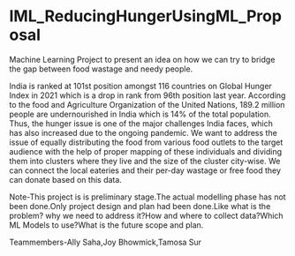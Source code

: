 # IML_ReducingHungerUsingML_Proposal
Machine Learning Project to present an idea on how we can try to bridge the gap between food wastage  and needy people.

India is ranked at 101st position amongst 116 countries on Global Hunger Index in 2021 which is a drop in rank from 96th position last year. According to the food and Agriculture Organization of the United Nations, 189.2 million people are undernourished in India which is 14% of the total population. Thus, the hunger issue is one of the major challenges India faces, which has also increased due to the ongoing pandemic. 
We want to address the issue of equally distributing the food from various food outlets to the target audience with the help of proper mapping of these individuals and dividing them into clusters where they live and the size of the cluster city-wise. We can connect the local eateries and their per-day wastage or 
free food they can donate based on this data. 

Note-This project is is preliminary stage.The actual modelling phase has not been done.Only project design and plan had been done.Like what is the problem? why we need to address 
it?How and where to collect data?Which ML Models to use?What is the future scope and plan.

Teammembers-Ally Saha,Joy Bhowmick,Tamosa Sur
